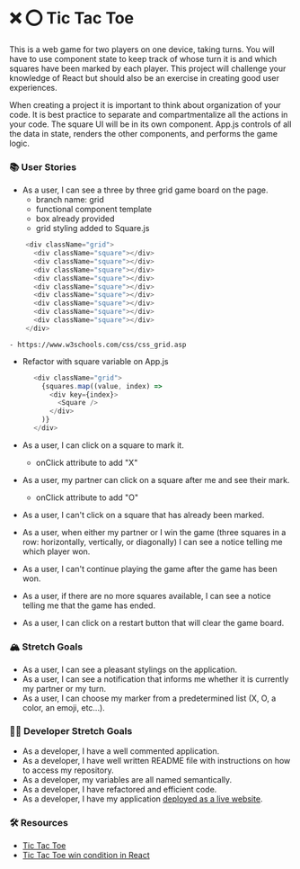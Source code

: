 # ❌ ⭕️ Tic Tac Toe

This is a web game for two players on one device, taking turns. You will have to use component state to keep track of whose turn it is and which squares have been marked by each player. This project will challenge your knowledge of React but should also be an exercise in creating good user experiences.

When creating a project it is important to think about organization of your code. It is best practice to separate and compartmentalize all the actions in your code. The square UI will be in its own component. App.js controls of all the data in state, renders the other components, and performs the game logic.

### 📚 User Stories

- As a user, I can see a three by three grid game board on the page.
  - branch name: grid
  - functional component template
  - box already provided
  - grid styling added to Square.js
```javascript
    <div className="grid">
      <div className="square"></div>
      <div className="square"></div>
      <div className="square"></div>
      <div className="square"></div>
      <div className="square"></div>
      <div className="square"></div>
      <div className="square"></div>
      <div className="square"></div>
      <div className="square"></div>
    </div>
```
    - https://www.w3schools.com/css/css_grid.asp
  - Refactor with square variable on App.js
```javascript
      <div className="grid">
        {squares.map((value, index) => 
          <div key={index}>
            <Square />
          </div>
        )}
      </div>
```  

- As a user, I can click on a square to mark it.
  - onClick attribute to add "X"
  
- As a user, my partner can click on a square after me and see their mark.
  - onClick attribute to add "O"

- As a user, I can't click on a square that has already been marked.

- As a user, when either my partner or I win the game (three squares in a row: horizontally, vertically, or diagonally) I can see a notice telling me which player won.
- As a user, I can't continue playing the game after the game has been won.
- As a user, if there are no more squares available, I can see a notice telling me that the game has ended.
- As a user, I can click on a restart button that will clear the game board.

### 🏔 Stretch Goals

- As a user, I can see a pleasant stylings on the application.
- As a user, I can see a notification that informs me whether it is currently my partner or my turn.
- As a user, I can choose my marker from a predetermined list (X, O, a color, an emoji, etc...).

### 👩‍💻 Developer Stretch Goals

- As a developer, I have a well commented application.
- As a developer, I have well written README file with instructions on how to access my repository.
- As a developer, my variables are all named semantically.
- As a developer, I have refactored and efficient code.
- As a developer, I have my application [deployed as a live website](https://render.com/docs/deploy-create-react-app).

### 🛠 Resources

- [Tic Tac Toe](https://en.wikipedia.org/wiki/Tic-tac-toe)
- [Tic Tac Toe win condition in React](https://forum.freecodecamp.org/t/need-help-understanding-react-tic-tac-toe-winner-function/137840)
